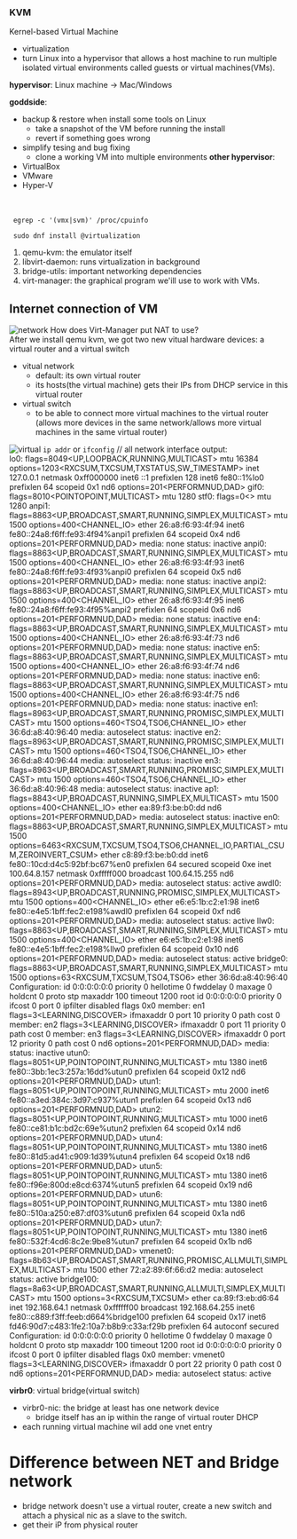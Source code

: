 ### KVM
Kernel-based Virtual Machine
- virtualization 
- turn Linux into a hypervisor that allows a host machine to run multiple isolated virtual environments called guests or virtual machines(VMs).

**hypervisor**: Linux machine -> Mac/Windows  

**goddside**: 
- backup & restore when install some tools on Linux
    - take a snapshot of the VM before running the install
    - revert if something goes wrong
- simplify tesing and bug fixing
    - clone a working VM into multiple environments 
**other hypervisor**:
- VirtualBox
- VMware
- Hyper-V  

<br></br>
``` egrep -c '(vmx|svm)' /proc/cpuinfo```  

``` sudo dnf install @virtualization```

1. qemu-kvm: the emulator itself
2. libvirt-daemon: runs virtualization in background
3. bridge-utils: important networking dependencies
4. virt-manager: the graphical program we'ill use to work with VMs.

## Internet connection of VM
![network](network.png)
How does Virt-Manager put NAT to use?  
After we install qemu kvm, we got two new vitual hardware devices: a virtual router and a virtual switch
- vitual network
    - default: its own virtual router 
    - its hosts(the virtual machine) gets their IPs from DHCP service in this virtual router 
- virtual switch
    - to be able to connect more virtual machines to the virtual router  (allows more devices in the same network/allows more virtual machines in the same virtual router)  

![virtual](virtual.png)
```ip addr``` or ```ifconfig```  // all network interface
output:  
lo0: flags=8049<UP,LOOPBACK,RUNNING,MULTICAST> mtu 16384
	options=1203<RXCSUM,TXCSUM,TXSTATUS,SW_TIMESTAMP>
	inet 127.0.0.1 netmask 0xff000000 
	inet6 ::1 prefixlen 128 
	inet6 fe80::1%lo0 prefixlen 64 scopeid 0x1 
	nd6 options=201<PERFORMNUD,DAD>
gif0: flags=8010<POINTOPOINT,MULTICAST> mtu 1280
stf0: flags=0<> mtu 1280
anpi1: flags=8863<UP,BROADCAST,SMART,RUNNING,SIMPLEX,MULTICAST> mtu 1500
	options=400<CHANNEL_IO>
	ether 26:a8:f6:93:4f:94 
	inet6 fe80::24a8:f6ff:fe93:4f94%anpi1 prefixlen 64 scopeid 0x4 
	nd6 options=201<PERFORMNUD,DAD>
	media: none
	status: inactive
anpi0: flags=8863<UP,BROADCAST,SMART,RUNNING,SIMPLEX,MULTICAST> mtu 1500
	options=400<CHANNEL_IO>
	ether 26:a8:f6:93:4f:93 
	inet6 fe80::24a8:f6ff:fe93:4f93%anpi0 prefixlen 64 scopeid 0x5 
	nd6 options=201<PERFORMNUD,DAD>
	media: none
	status: inactive
anpi2: flags=8863<UP,BROADCAST,SMART,RUNNING,SIMPLEX,MULTICAST> mtu 1500
	options=400<CHANNEL_IO>
	ether 26:a8:f6:93:4f:95 
	inet6 fe80::24a8:f6ff:fe93:4f95%anpi2 prefixlen 64 scopeid 0x6 
	nd6 options=201<PERFORMNUD,DAD>
	media: none
	status: inactive
en4: flags=8863<UP,BROADCAST,SMART,RUNNING,SIMPLEX,MULTICAST> mtu 1500
	options=400<CHANNEL_IO>
	ether 26:a8:f6:93:4f:73 
	nd6 options=201<PERFORMNUD,DAD>
	media: none
	status: inactive
en5: flags=8863<UP,BROADCAST,SMART,RUNNING,SIMPLEX,MULTICAST> mtu 1500
	options=400<CHANNEL_IO>
	ether 26:a8:f6:93:4f:74 
	nd6 options=201<PERFORMNUD,DAD>
	media: none
	status: inactive
en6: flags=8863<UP,BROADCAST,SMART,RUNNING,SIMPLEX,MULTICAST> mtu 1500
	options=400<CHANNEL_IO>
	ether 26:a8:f6:93:4f:75 
	nd6 options=201<PERFORMNUD,DAD>
	media: none
	status: inactive
en1: flags=8963<UP,BROADCAST,SMART,RUNNING,PROMISC,SIMPLEX,MULTICAST> mtu 1500
	options=460<TSO4,TSO6,CHANNEL_IO>
	ether 36:6d:a8:40:96:40 
	media: autoselect <full-duplex>
	status: inactive
en2: flags=8963<UP,BROADCAST,SMART,RUNNING,PROMISC,SIMPLEX,MULTICAST> mtu 1500
	options=460<TSO4,TSO6,CHANNEL_IO>
	ether 36:6d:a8:40:96:44 
	media: autoselect <full-duplex>
	status: inactive
en3: flags=8963<UP,BROADCAST,SMART,RUNNING,PROMISC,SIMPLEX,MULTICAST> mtu 1500
	options=460<TSO4,TSO6,CHANNEL_IO>
	ether 36:6d:a8:40:96:48 
	media: autoselect <full-duplex>
	status: inactive
ap1: flags=8843<UP,BROADCAST,RUNNING,SIMPLEX,MULTICAST> mtu 1500
	options=400<CHANNEL_IO>
	ether ea:89:f3:be:b0:dd 
	nd6 options=201<PERFORMNUD,DAD>
	media: autoselect
	status: inactive
en0: flags=8863<UP,BROADCAST,SMART,RUNNING,SIMPLEX,MULTICAST> mtu 1500
	options=6463<RXCSUM,TXCSUM,TSO4,TSO6,CHANNEL_IO,PARTIAL_CSUM,ZEROINVERT_CSUM>
	ether c8:89:f3:be:b0:dd 
	inet6 fe80::10cd:d4c5:92bf:bc67%en0 prefixlen 64 secured scopeid 0xe 
	inet 100.64.8.157 netmask 0xfffff000 broadcast 100.64.15.255
	nd6 options=201<PERFORMNUD,DAD>
	media: autoselect
	status: active
awdl0: flags=8943<UP,BROADCAST,RUNNING,PROMISC,SIMPLEX,MULTICAST> mtu 1500
	options=400<CHANNEL_IO>
	ether e6:e5:1b:c2:e1:98 
	inet6 fe80::e4e5:1bff:fec2:e198%awdl0 prefixlen 64 scopeid 0xf 
	nd6 options=201<PERFORMNUD,DAD>
	media: autoselect
	status: active
llw0: flags=8863<UP,BROADCAST,SMART,RUNNING,SIMPLEX,MULTICAST> mtu 1500
	options=400<CHANNEL_IO>
	ether e6:e5:1b:c2:e1:98 
	inet6 fe80::e4e5:1bff:fec2:e198%llw0 prefixlen 64 scopeid 0x10 
	nd6 options=201<PERFORMNUD,DAD>
	media: autoselect
	status: active
bridge0: flags=8863<UP,BROADCAST,SMART,RUNNING,SIMPLEX,MULTICAST> mtu 1500
	options=63<RXCSUM,TXCSUM,TSO4,TSO6>
	ether 36:6d:a8:40:96:40 
	Configuration:
		id 0:0:0:0:0:0 priority 0 hellotime 0 fwddelay 0
		maxage 0 holdcnt 0 proto stp maxaddr 100 timeout 1200
		root id 0:0:0:0:0:0 priority 0 ifcost 0 port 0
		ipfilter disabled flags 0x0
	member: en1 flags=3<LEARNING,DISCOVER>
	        ifmaxaddr 0 port 10 priority 0 path cost 0
	member: en2 flags=3<LEARNING,DISCOVER>
	        ifmaxaddr 0 port 11 priority 0 path cost 0
	member: en3 flags=3<LEARNING,DISCOVER>
	        ifmaxaddr 0 port 12 priority 0 path cost 0
	nd6 options=201<PERFORMNUD,DAD>
	media: <unknown type>
	status: inactive
utun0: flags=8051<UP,POINTOPOINT,RUNNING,MULTICAST> mtu 1380
	inet6 fe80::3bb:1ec3:257a:16dd%utun0 prefixlen 64 scopeid 0x12 
	nd6 options=201<PERFORMNUD,DAD>
utun1: flags=8051<UP,POINTOPOINT,RUNNING,MULTICAST> mtu 2000
	inet6 fe80::a3ed:384c:3d97:c937%utun1 prefixlen 64 scopeid 0x13 
	nd6 options=201<PERFORMNUD,DAD>
utun2: flags=8051<UP,POINTOPOINT,RUNNING,MULTICAST> mtu 1000
	inet6 fe80::ce81:b1c:bd2c:69e%utun2 prefixlen 64 scopeid 0x14 
	nd6 options=201<PERFORMNUD,DAD>
utun4: flags=8051<UP,POINTOPOINT,RUNNING,MULTICAST> mtu 1380
	inet6 fe80::81d5:ad41:c909:1d39%utun4 prefixlen 64 scopeid 0x18 
	nd6 options=201<PERFORMNUD,DAD>
utun5: flags=8051<UP,POINTOPOINT,RUNNING,MULTICAST> mtu 1380
	inet6 fe80::f96e:800d:e8cd:6374%utun5 prefixlen 64 scopeid 0x19 
	nd6 options=201<PERFORMNUD,DAD>
utun6: flags=8051<UP,POINTOPOINT,RUNNING,MULTICAST> mtu 1380
	inet6 fe80::510a:a250:e87:df03%utun6 prefixlen 64 scopeid 0x1a 
	nd6 options=201<PERFORMNUD,DAD>
utun7: flags=8051<UP,POINTOPOINT,RUNNING,MULTICAST> mtu 1380
	inet6 fe80::532f:4cd6:8c2e:9be8%utun7 prefixlen 64 scopeid 0x1b 
	nd6 options=201<PERFORMNUD,DAD>
vmenet0: flags=8b63<UP,BROADCAST,SMART,RUNNING,PROMISC,ALLMULTI,SIMPLEX,MULTICAST> mtu 1500
	ether 72:a2:89:6f:66:d2 
	media: autoselect
	status: active
bridge100: flags=8a63<UP,BROADCAST,SMART,RUNNING,ALLMULTI,SIMPLEX,MULTICAST> mtu 1500
	options=3<RXCSUM,TXCSUM>
	ether ca:89:f3:eb:d6:64 
	inet 192.168.64.1 netmask 0xffffff00 broadcast 192.168.64.255
	inet6 fe80::c889:f3ff:feeb:d664%bridge100 prefixlen 64 scopeid 0x17 
	inet6 fd46:90d7:c483:1fe2:10a7:b8b9:c33a:f29b prefixlen 64 autoconf secured 
	Configuration:
		id 0:0:0:0:0:0 priority 0 hellotime 0 fwddelay 0
		maxage 0 holdcnt 0 proto stp maxaddr 100 timeout 1200
		root id 0:0:0:0:0:0 priority 0 ifcost 0 port 0
		ipfilter disabled flags 0x0
	member: vmenet0 flags=3<LEARNING,DISCOVER>
	        ifmaxaddr 0 port 22 priority 0 path cost 0
	nd6 options=201<PERFORMNUD,DAD>
	media: autoselect
	status: active


**virbr0**: virtual bridge(virtual switch)
- virbr0-nic: the bridge at least has one network device
    - bridge itself has an ip within the range of virtual router DHCP 
- each running virtual machine wil add one vnet entry

# Difference between NET and Bridge network
- bridge network doesn't use a virtual router, create a new switch and attach a physical nic as a slave to the switch.
- get their iP from physical router
